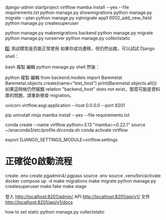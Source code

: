 
django-admin startproject virtflow
mamba install --yes --file requirements.txt
python manage.py showmigrations
python manage.py migrate --plan
python manage.py sqlmigrate app1 0002_add_new_field
 python manage.py createsuperuser

python manage.py makemigrations backend
python manage.py migrate
python manage.py runserver
python manage.py collectstatic

5️⃣ 測試模型是否能正常使用
如果你成功遷移，但仍然出錯，可以試試 Django shell：

bash
複製
編輯
python manage.py shell
然後：

python
複製
編輯
from backend.models import Baremetal
Baremetal.objects.create(name="test_host")
print(Baremetal.objects.all())
如果這時候仍然報錯 relation "backend_host" does not exist，那麼可能是資料庫的問題，請重新檢查 migration。

uvicorn virtflow.asgi:application --host 0.0.0.0 --port 8201

pip uninstall ninja
mamba install --yes --file requirements.txt

conda create --name virtflow python=3.13 "mamba>=0.22.1"
source ~/anaconda3/etc/profile.d/conda.sh
conda activate virtflow

export DJANGO_SETTINGS_MODULE=virtflow.settings

# 正確從0啟動流程

create .env
create pgadmin4/.pgpass
source .env
source .venv/bin/activate
docker compose up -d
make migrations
make migrate
python manage.py createsuperuser
make fake
make stage

登入
<http://localhost:8201/admin/>
API
<http://localhost:8201/api/v1/>
文件
<http://localhost:8201/api/v1/docs>

how to set static
python manage.py collectstatic
